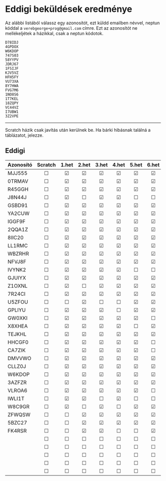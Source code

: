 # Eddigi beküldések eredménye

Az alábbi listából válassz egy azonosítót, ezt küldd emailben névvel, neptun kóddal a `verebgeorge+prog@gmail.com` címre.
Ezt az azonosítót ne mellékeljétek a házikkal, csak a neptun kódotok.
```
D78IDJ
4GPDOX
W6KDOP
747S03
58YYPV
JDRJ67
1FSIJF
KJV5VZ
HFH5FY
VU73XA
8Y7HWA
FVG7M6
1NO8S6
1T7KEL
18ZQPY
VC44VZ
I7UBW1
3Z2VPE
```

--- 
Scratch házik csak javítás után kerülnek be.
Ha bárki hibásnak találná a táblázatot, jelezze.

## Eddigi
| Azonosító | Scratch | 1.het | 2.het | 3.het | 4.het | 5.het | 6.het | 7.het | 8.het | 9.het | 10.het | 11.het | 12.het | 13.het | 14.het |
| --------  | :-----: | :---: | :---: | :---: | :---: | :---: | :---: | :---: | :---: | :---: | :---:  | :---:  | :---:  | :---:  | :---:  | 
|  MJJ555   | &#9744; |&#9745;|&#9745;|&#9745;|&#9745;|&#9745;|&#9745;|&#9745;|&#9745;|&#9744;|&#9744; |&#9744; |&#9744; |&#9744; |&#9744; |
|  0TRMAV   | &#9744; |&#9745;|&#9745;|&#9745;|&#9745;|&#9745;|&#9745;|&#9745;|&#9745;|&#9744;|&#9744; |&#9744; |&#9744; |&#9744; |&#9744; |
|  R45GGH   | &#9744; |&#9745;|&#9745;|&#9745;|&#9745;|&#9745;|&#9745;|&#9745;|&#9744;|&#9744;|&#9744; |&#9744; |&#9744; |&#9744; |&#9744; |
|  J8N44J   | &#9744; |&#9745;|&#9744;|&#9745;|&#9745;|&#9744;|&#9744;|&#9744;|&#9744;|&#9744;|&#9744; |&#9744; |&#9744; |&#9744; |&#9744; |
|  GSBD91   | &#9744; |&#9745;|&#9745;|&#9745;|&#9745;|&#9745;|&#9745;|&#9745;|&#9745;|&#9745;|&#9744; |&#9744; |&#9744; |&#9744; |&#9744; |
|  YA2CUW   | &#9744; |&#9745;|&#9745;|&#9745;|&#9745;|&#9745;|&#9745;|&#9745;|&#9745;|&#9744;|&#9744; |&#9744; |&#9744; |&#9744; |&#9744; |
|  IGGF9F   | &#9744; |&#9745;|&#9745;|&#9745;|&#9745;|&#9745;|&#9745;|&#9745;|&#9745;|&#9744;|&#9744; |&#9744; |&#9744; |&#9744; |&#9744; |
|  2QQA1Z   | &#9744; |&#9745;|&#9745;|&#9745;|&#9745;|&#9745;|&#9745;|&#9745;|&#9745;|&#9744;|&#9744; |&#9744; |&#9744; |&#9744; |&#9744; |
|  8IIC20   | &#9744; |&#9745;|&#9745;|&#9745;|&#9745;|&#9745;|&#9745;|&#9745;|&#9744;|&#9744;|&#9744; |&#9744; |&#9744; |&#9744; |&#9744; |
|  LL1RMC   | &#9744; |&#9745;|&#9745;|&#9745;|&#9745;|&#9745;|&#9745;|&#9745;|&#9745;|&#9744;|&#9744; |&#9744; |&#9744; |&#9744; |&#9744; |
|  WBZRHR   | &#9744; |&#9745;|&#9745;|&#9745;|&#9745;|&#9745;|&#9745;|&#9745;|&#9744;|&#9744;|&#9744; |&#9744; |&#9744; |&#9744; |&#9744; |
|  NFVJ8F   | &#9744; |&#9745;|&#9745;|&#9745;|&#9745;|&#9745;|&#9745;|&#9745;|&#9745;|&#9744;|&#9744; |&#9744; |&#9744; |&#9744; |&#9744; |
|  IVYNK2   | &#9744; |&#9745;|&#9745;|&#9745;|&#9745;|&#9744;|&#9744;|&#9744;|&#9744;|&#9744;|&#9744; |&#9744; |&#9744; |&#9744; |&#9744; |
|  GJUIYX   | &#9744; |&#9745;|&#9745;|&#9745;|&#9745;|&#9745;|&#9745;|&#9745;|&#9744;|&#9744;|&#9744; |&#9744; |&#9744; |&#9744; |&#9744; |
|  Z1OXNL   | &#9744; |&#9745;|&#9744;|&#9745;|&#9745;|&#9745;|&#9745;|&#9745;|&#9744;|&#9744;|&#9744; |&#9744; |&#9744; |&#9744; |&#9744; |
|  7R24CI   | &#9744; |&#9745;|&#9745;|&#9745;|&#9745;|&#9745;|&#9745;|&#9745;|&#9744;|&#9744;|&#9744; |&#9744; |&#9744; |&#9744; |&#9744; |
|  U5ZFOU   | &#9744; |&#9744;|&#9745;|&#9744;|&#9744;|&#9745;|&#9745;|&#9744;|&#9744;|&#9744;|&#9744; |&#9744; |&#9744; |&#9744; |&#9744; |
|  GPLIYU   | &#9744; |&#9745;|&#9745;|&#9745;|&#9744;|&#9745;|&#9745;|&#9744;|&#9744;|&#9744;|&#9744; |&#9744; |&#9744; |&#9744; |&#9744; |
|  GW0XKI   | &#9744; |&#9745;|&#9745;|&#9745;|&#9745;|&#9745;|&#9744;|&#9745;|&#9745;|&#9744;|&#9744; |&#9744; |&#9744; |&#9744; |&#9744; |
|  X8XHEA   | &#9744; |&#9745;|&#9745;|&#9745;|&#9745;|&#9744;|&#9745;|&#9745;|&#9744;|&#9744;|&#9744; |&#9744; |&#9744; |&#9744; |&#9744; |
|  TEJKHL   | &#9744; |&#9745;|&#9745;|&#9745;|&#9745;|&#9745;|&#9745;|&#9745;|&#9745;|&#9744;|&#9744; |&#9744; |&#9744; |&#9744; |&#9744; |
|  HHCGF0   | &#9744; |&#9745;|&#9745;|&#9745;|&#9745;|&#9745;|&#9744;|&#9744;|&#9744;|&#9744;|&#9744; |&#9744; |&#9744; |&#9744; |&#9744; |
|  CA7ZIK   | &#9744; |&#9745;|&#9745;|&#9745;|&#9745;|&#9745;|&#9744;|&#9744;|&#9744;|&#9744;|&#9744; |&#9744; |&#9744; |&#9744; |&#9744; |
|  DMVVWO   | &#9744; |&#9745;|&#9745;|&#9745;|&#9745;|&#9745;|&#9745;|&#9745;|&#9745;|&#9744;|&#9744; |&#9744; |&#9744; |&#9744; |&#9744; |
|  CLLZ0J   | &#9744; |&#9745;|&#9745;|&#9745;|&#9745;|&#9745;|&#9745;|&#9745;|&#9744;|&#9744;|&#9744; |&#9744; |&#9744; |&#9744; |&#9744; |
|  W6KDOP   | &#9744; |&#9745;|&#9745;|&#9745;|&#9745;|&#9745;|&#9745;|&#9745;|&#9745;|&#9744;|&#9744; |&#9744; |&#9744; |&#9744; |&#9744; |
|  3AZFZR   | &#9744; |&#9745;|&#9745;|&#9745;|&#9745;|&#9745;|&#9745;|&#9745;|&#9745;|&#9744;|&#9744; |&#9744; |&#9744; |&#9744; |&#9744; |
|  VLROA6   | &#9744; |&#9745;|&#9745;|&#9745;|&#9745;|&#9745;|&#9744;|&#9745;|&#9745;|&#9744;|&#9744; |&#9744; |&#9744; |&#9744; |&#9744; |
|  IWLI1T   | &#9744; |&#9745;|&#9745;|&#9744;|&#9745;|&#9744;|&#9744;|&#9744;|&#9745;|&#9744;|&#9744; |&#9744; |&#9744; |&#9744; |&#9744; |
|  W8C9GR   | &#9744; |&#9745;|&#9744;|&#9745;|&#9744;|&#9745;|&#9745;|&#9745;|&#9745;|&#9744;|&#9744; |&#9744; |&#9744; |&#9744; |&#9744; |
|  ZFWQSW   | &#9744; |&#9744;|&#9745;|&#9745;|&#9745;|&#9745;|&#9745;|&#9745;|&#9744;|&#9744;|&#9744; |&#9744; |&#9744; |&#9744; |&#9744; |
|  5BZC27   | &#9744; |&#9744;|&#9745;|&#9745;|&#9745;|&#9745;|&#9745;|&#9745;|&#9745;|&#9744;|&#9744; |&#9744; |&#9744; |&#9744; |&#9744; |
|  FK4RSR   | &#9744; |&#9744;|&#9745;|&#9745;|&#9744;|&#9744;|&#9745;|&#9744;|&#9744;|&#9744;|&#9744; |&#9744; |&#9744; |&#9744; |&#9744; |
|     | &#9744; |&#9744;|&#9744;|&#9744;|&#9744;|&#9744;|&#9744;|&#9744;|&#9744;|&#9744;|&#9744; |&#9744; |&#9744; |&#9744; |&#9744; |
|     | &#9744; |&#9744;|&#9744;|&#9744;|&#9744;|&#9744;|&#9744;|&#9744;|&#9744;|&#9744;|&#9744; |&#9744; |&#9744; |&#9744; |&#9744; |
|     | &#9744; |&#9744;|&#9744;|&#9744;|&#9744;|&#9744;|&#9744;|&#9744;|&#9744;|&#9744;|&#9744; |&#9744; |&#9744; |&#9744; |&#9744; |
|     | &#9744; |&#9744;|&#9744;|&#9744;|&#9744;|&#9744;|&#9744;|&#9744;|&#9744;|&#9744;|&#9744; |&#9744; |&#9744; |&#9744; |&#9744; |
|     | &#9744; |&#9744;|&#9744;|&#9744;|&#9744;|&#9744;|&#9744;|&#9744;|&#9744;|&#9744;|&#9744; |&#9744; |&#9744; |&#9744; |&#9744; |
